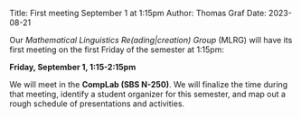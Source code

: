 Title: First meeting September 1 at 1:15pm
Author: Thomas Graf
Date: 2023-08-21

Our *Mathematical Linguistics Re(ading|creation) Group* (MLRG) will have its first meeting on the first Friday of the semester at 1:15pm:
 
**Friday, September 1, 1:15-2:15pm**
 
We will meet in the **CompLab (SBS N-250)**.
We will finalize the time during that meeting, identify a student organizer for this semester, and map out a rough schedule of presentations and activities. 
